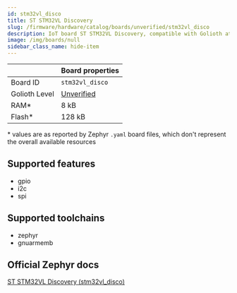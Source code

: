 ```yaml
---
id: stm32vl_disco
title: ST STM32VL Discovery
slug: /firmware/hardware/catalog/boards/unverified/stm32vl_disco
description: IoT board ST STM32VL Discovery, compatible with Golioth at unverified level.
image: /img/boards/null
sidebar_class_name: hide-item
---
```


[//]: # (This is an auto-generated file, do not edit! Changes to it will be lost upon re-generation)



|                | Board properties     |
| -------------  | -------------------- |
| Board ID       | `stm32vl_disco` |
| Golioth Level  | [Unverified](/firmware/hardware#unverified-boards) |
| RAM*           | 8 kB |
| Flash*         | 128 kB |

\* values are as reported by Zephyr `.yaml` board files, which don't represent the overall available resources



## Supported features

* gpio
* i2c
* spi

## Supported toolchains

* zephyr
* gnuarmemb

## Official Zephyr docs

[ST STM32VL Discovery (stm32vl_disco)](https://docs.zephyrproject.org/latest/boards/st/stm32vl_disco/doc/index.html)
